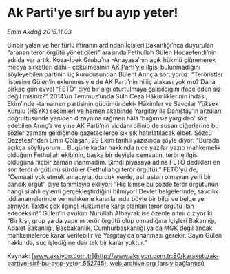 # Ak Parti'ye sırf bu ayıp yeter!

*Emin Akdağ 2015.11.03*

<div class="pNewsDetailMainContent ctx_content" itemprop="articleBody">
 <p>
  Binbir yalan ve her türlü iftiranın ardından İçişleri Bakanlığı’nca duyurulan “aranan terör örgütü yöneticileri” arasında Fethullah Gülen Hocaefendi’nin adı da var artık. Koza-İpek Grubu’na -Anayasa’nın açık hükmü çiğnenerek medya şirketleri dâhil- çökülmesinin AK Parti’yle ilgisi bulunmadığını söyleyebilen partinin üç kurucusundan Bülent Arınç’a soruyoruz: “Teröristler listesine Gülen’in eklenmesiyle de AK Parti’nin hiiiiç alakası yok mu? Daha birkaç gün evvel “FETÖ” diye bir algı oturtulmaya çalışıldığını ifade eden siz değil misiniz?” 2014’ün Temmuz’unda Sulh Ceza Hâkimliklerinin ihdası, Ekim’inde -tamamen partisinin güdümündeki- Hâkimler ve Savcılar Yüksek Kurulu (HSYK) seçimleri ve hemen akabinde Yargıtay ile Danıştay’ın arzuları doğrultusunda yeniden dizaynına rağmen hâlâ ‘bağımsız yargıdan’ söz edebilen Arınç’a ve yine AK Parti’nin vicdanı bilinip de susan diğerlerine bu sözler zamanı geldiğinde gazetecilerce sık sık hatırlatılacak elbet. Sözcü Gazetesi’nden Emin Çölaşan, 29 Ekim tarihli yazısında şöyle diyor: “Burada açıkça söylüyorum… Bugüne kadar hakkında nice yazılar yazıp mahkemelik olduğum Fethullah ekibinin, başka bir deyişle cemaatin, terörle ilgisi olduğuna hiçbir zaman inanmadım. Şimdi piyasaya adına FETÖ dedikleri en son terör örgütünü sürdüler (Fethullahçı terör örgütü).” FETÖ’yü de, “Cemaati yok etmek amacıyla, durduk yerde, aslı astarı olmayan yeni bir dandik örgüt” diye tanımlayıp ekliyor: “Hiç kimse bu sözde terör örgütünün hangi silahlı eylemi gerçekleştirdiğini bilmiyor! Devlet belgelerinde, savcılık iddianamelerinde ve mahkeme kararlarında böyle bir bilgi ve belge yer almıyor. Taktik çok ilginç! Hükümete karşı olanları terör örgütü ilan edeceksin!” Gülen’in avukatı Nurullah Albayrak ise özenle altını çiziyor ki: “Bir kişi, grup ya da yapının terör örgütü olup olmadığına İçişleri Bakanlığı, Adalet Bakanlığı, Başbakanlık, Cumhurbaşkanlığı ya da MGK değil ancak mahkemelerce karar verilebilir ve Yargıtay’ca onanması gerekir. Sayın Gülen hakkında, suç işlediğine dair tek bir karar yoktur.”
 </p>
</div>


Kaynak: [www.aksiyon.com.tr](http://www.aksiyon.com.tr:80/karakutu/ak-partiye-sirf-bu-ayip-yeter_552745), [web.archive.org (arşiv bağlantısı)](http://web.archive.org/web/20151108010440/http://www.aksiyon.com.tr:80/karakutu/ak-partiye-sirf-bu-ayip-yeter_552745)
